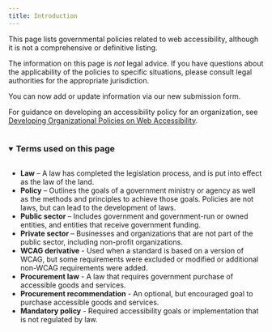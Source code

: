 ```yaml
---
title: Introduction
---
```


This page lists governmental policies related to web accessibility, although it is not a comprehensive or definitive listing.

The information on this page is _not_ legal advice. If you have questions about the applicability of the policies to specific situations, please consult legal authorities for the appropriate jurisdiction.

You can now add or update information via our new submission form.

For guidance on developing an accessibility policy for an organization, see [Developing Organizational Policies on Web Accessibility](https://www.w3.org/WAI/impl/pol).

<details open>
 <summary><h3 id="xterms" style="display:inline-block;">Terms used on this page</h3></summary>
     <div>
         <ul class="terms">
           <li><strong>Law</strong> – A law has completed the legislation process, and is put into effect as the law of the land.</li>
           <li><strong>Policy</strong> – Outlines the goals of a government ministry or agency as well as the methods and principles to achieve those goals. Policies are not laws, but can lead to the development of laws.</li>
           <li><strong>Public sector</strong> – Includes government and government-run or owned entities, and entities that receive government funding.</li>
           <li><strong>Private sector</strong> – Businesses and organizations that are not part of the public sector, including non-profit organizations.</li>
           <li><strong>WCAG derivative</strong> - Used when a standard is based on a version of WCAG, but some requirements were excluded or modified or additional non-WCAG requirements were added.</li>
           <li><strong>Procurement law</strong> - A law that requires government purchase of accessible goods and services.</li>
           <li><strong>Procurement recommendation</strong> - An optional, but encouraged goal to purchase accessible goods and services.</li>
           <li><strong>Mandatory policy</strong> - Required accessibility goals or implementation that is not regulated by law.</li>
         </ul>
     </div>
 </details>
